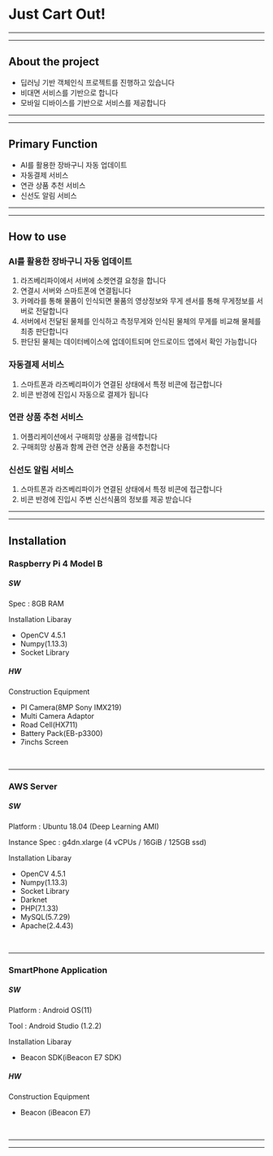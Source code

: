 # Just Cart Out!
---
---
## __About the project__
- 딥러닝 기반 객체인식 프로젝트를 진행하고 있습니다
- 비대면 서비스를 기반으로 합니다
- 모바일 디바이스를 기반으로 서비스를 제공합니다
---
---
## __Primary Function__
- AI를 활용한 장바구니 자동 업데이트
- 자동결제 서비스
- 연관 상품 추천 서비스
- 신선도 알림 서비스
---
---

## __How to use__
### AI를 활용한 장바구니 자동 업데이트
1) 라즈베리파이에서 서버에 소켓연결 요청을 합니다
2) 연결시 서버와 스마트폰에 연결됩니다
3) 카메라를 통해 물품이 인식되면 물품의 영상정보와 무게 센서를 통해 무게정보를 서버로 전달합니다
4) 서버에서 전달된 물체를 인식하고 측정무게와 인식된 물체의 무게를 비교해 물체를 최종 판단합니다
5) 판단된 물체는 데이터베이스에 업데이트되며 안드로이드 앱에서 확인 가능합니다

### 자동결제 서비스
1) 스마트폰과 라즈베리파이가 연결된 상태에서 특정 비콘에 접근합니다
2) 비콘 반경에 진입시 자동으로 결제가 됩니다

### 연관 상품 추천 서비스
1) 어플리케이션에서 구매희망 상품을 검색합니다
2) 구매희망 상품과 함께 관련 연관 상품을 추천합니다

### 신선도 알림 서비스
1) 스마트폰과 라즈베리파이가 연결된 상태에서 특정 비콘에 접근합니다
2) 비콘 반경에 진입시 주변 신선식품의 정보를 제공 받습니다

---
---

## __Installation__
### Raspberry Pi 4 Model B
##### SW

Spec : 8GB RAM

Installation Libaray 
-  OpenCV 4.5.1
-  Numpy(1.13.3)
-  Socket Library

##### HW
Construction Equipment
-  PI Camera(8MP Sony IMX219)
-  Multi Camera Adaptor
-  Road Cell(HX711)
-  Battery Pack(EB-p3300)
-  7inchs Screen

<br/>

---
### AWS Server
##### SW

Platform : Ubuntu 18.04 (Deep Learning AMI)

Instance Spec : g4dn.xlarge (4 vCPUs / 16GiB / 125GB ssd)

Installation Libaray 
-  OpenCV 4.5.1
-  Numpy(1.13.3)
-  Socket Library
-  Darknet
-  PHP(7.1.33)
-  MySQL(5.7.29)
-  Apache(2.4.43)

<br/>

---

### SmartPhone Application
##### SW
Platform : Android OS(11)

Tool : Android Studio (1.2.2)

Installation Libaray
-  Beacon SDK(iBeacon E7 SDK)
##### HW
Construction Equipment
-  Beacon (iBeacon E7)

<br/>

---

---


